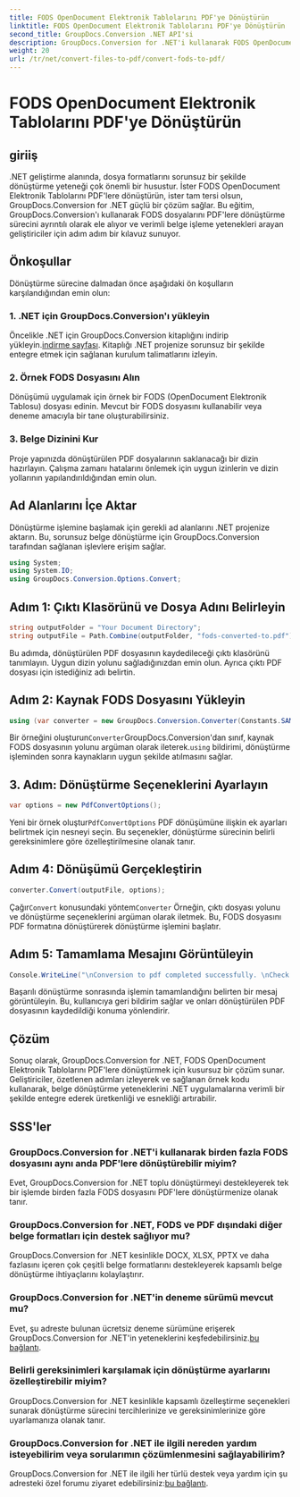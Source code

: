 ```yaml
---
title: FODS OpenDocument Elektronik Tablolarını PDF'ye Dönüştürün
linktitle: FODS OpenDocument Elektronik Tablolarını PDF'ye Dönüştürün
second_title: GroupDocs.Conversion .NET API'si
description: GroupDocs.Conversion for .NET'i kullanarak FODS OpenDocument Elektronik Tablolarını zahmetsizce PDF'lere dönüştürün. Sorunsuz belge dönüştürmeyle .NET uygulamalarınızı geliştirin.
weight: 20
url: /tr/net/convert-files-to-pdf/convert-fods-to-pdf/
---
```


# FODS OpenDocument Elektronik Tablolarını PDF'ye Dönüştürün

## giriiş
.NET geliştirme alanında, dosya formatlarını sorunsuz bir şekilde dönüştürme yeteneği çok önemli bir husustur. İster FODS OpenDocument Elektronik Tablolarını PDF'lere dönüştürün, ister tam tersi olsun, GroupDocs.Conversion for .NET güçlü bir çözüm sağlar. Bu eğitim, GroupDocs.Conversion'ı kullanarak FODS dosyalarını PDF'lere dönüştürme sürecini ayrıntılı olarak ele alıyor ve verimli belge işleme yetenekleri arayan geliştiriciler için adım adım bir kılavuz sunuyor.
## Önkoşullar
Dönüştürme sürecine dalmadan önce aşağıdaki ön koşulların karşılandığından emin olun:
### 1. .NET için GroupDocs.Conversion'ı yükleyin
 Öncelikle .NET için GroupDocs.Conversion kitaplığını indirip yükleyin.[indirme sayfası](https://releases.groupdocs.com/conversion/net/). Kitaplığı .NET projenize sorunsuz bir şekilde entegre etmek için sağlanan kurulum talimatlarını izleyin.
### 2. Örnek FODS Dosyasını Alın
Dönüşümü uygulamak için örnek bir FODS (OpenDocument Elektronik Tablosu) dosyası edinin. Mevcut bir FODS dosyasını kullanabilir veya deneme amacıyla bir tane oluşturabilirsiniz.
### 3. Belge Dizinini Kur
Proje yapınızda dönüştürülen PDF dosyalarının saklanacağı bir dizin hazırlayın. Çalışma zamanı hatalarını önlemek için uygun izinlerin ve dizin yollarının yapılandırıldığından emin olun.

## Ad Alanlarını İçe Aktar
Dönüştürme işlemine başlamak için gerekli ad alanlarını .NET projenize aktarın. Bu, sorunsuz belge dönüştürme için GroupDocs.Conversion tarafından sağlanan işlevlere erişim sağlar.

```csharp
using System;
using System.IO;
using GroupDocs.Conversion.Options.Convert;
```
## Adım 1: Çıktı Klasörünü ve Dosya Adını Belirleyin
```csharp
string outputFolder = "Your Document Directory";
string outputFile = Path.Combine(outputFolder, "fods-converted-to.pdf");
```
Bu adımda, dönüştürülen PDF dosyasının kaydedileceği çıktı klasörünü tanımlayın. Uygun dizin yolunu sağladığınızdan emin olun. Ayrıca çıktı PDF dosyası için istediğiniz adı belirtin.
## Adım 2: Kaynak FODS Dosyasını Yükleyin
```csharp
using (var converter = new GroupDocs.Conversion.Converter(Constants.SAMPLE_FODS))
```
 Bir örneğini oluşturun`Converter`GroupDocs.Conversion'dan sınıf, kaynak FODS dosyasının yolunu argüman olarak ileterek.`using` bildirimi, dönüştürme işleminden sonra kaynakların uygun şekilde atılmasını sağlar.
## 3. Adım: Dönüştürme Seçeneklerini Ayarlayın
```csharp
var options = new PdfConvertOptions();
```
 Yeni bir örnek oluştur`PdfConvertOptions` PDF dönüşümüne ilişkin ek ayarları belirtmek için nesneyi seçin. Bu seçenekler, dönüştürme sürecinin belirli gereksinimlere göre özelleştirilmesine olanak tanır.
## Adım 4: Dönüşümü Gerçekleştirin
```csharp
converter.Convert(outputFile, options);
```
 Çağır`Convert` konusundaki yöntem`Converter` Örneğin, çıktı dosyası yolunu ve dönüştürme seçeneklerini argüman olarak iletmek. Bu, FODS dosyasını PDF formatına dönüştürerek dönüştürme işlemini başlatır.
## Adım 5: Tamamlama Mesajını Görüntüleyin
```csharp
Console.WriteLine("\nConversion to pdf completed successfully. \nCheck output in {0}", outputFolder);
```
Başarılı dönüştürme sonrasında işlemin tamamlandığını belirten bir mesaj görüntüleyin. Bu, kullanıcıya geri bildirim sağlar ve onları dönüştürülen PDF dosyasının kaydedildiği konuma yönlendirir.

## Çözüm
Sonuç olarak, GroupDocs.Conversion for .NET, FODS OpenDocument Elektronik Tablolarını PDF'lere dönüştürmek için kusursuz bir çözüm sunar. Geliştiriciler, özetlenen adımları izleyerek ve sağlanan örnek kodu kullanarak, belge dönüştürme yeteneklerini .NET uygulamalarına verimli bir şekilde entegre ederek üretkenliği ve esnekliği artırabilir.
## SSS'ler
### GroupDocs.Conversion for .NET'i kullanarak birden fazla FODS dosyasını aynı anda PDF'lere dönüştürebilir miyim?
Evet, GroupDocs.Conversion for .NET toplu dönüştürmeyi destekleyerek tek bir işlemde birden fazla FODS dosyasını PDF'lere dönüştürmenize olanak tanır.
### GroupDocs.Conversion for .NET, FODS ve PDF dışındaki diğer belge formatları için destek sağlıyor mu?
GroupDocs.Conversion for .NET kesinlikle DOCX, XLSX, PPTX ve daha fazlasını içeren çok çeşitli belge formatlarını destekleyerek kapsamlı belge dönüştürme ihtiyaçlarını kolaylaştırır.
### GroupDocs.Conversion for .NET'in deneme sürümü mevcut mu?
Evet, şu adreste bulunan ücretsiz deneme sürümüne erişerek GroupDocs.Conversion for .NET'in yeteneklerini keşfedebilirsiniz.[bu bağlantı](https://releases.groupdocs.com/).
### Belirli gereksinimleri karşılamak için dönüştürme ayarlarını özelleştirebilir miyim?
GroupDocs.Conversion for .NET kesinlikle kapsamlı özelleştirme seçenekleri sunarak dönüştürme sürecini tercihlerinize ve gereksinimlerinize göre uyarlamanıza olanak tanır.
### GroupDocs.Conversion for .NET ile ilgili nereden yardım isteyebilirim veya sorularımın çözümlenmesini sağlayabilirim?
 GroupDocs.Conversion for .NET ile ilgili her türlü destek veya yardım için şu adresteki özel forumu ziyaret edebilirsiniz:[bu bağlantı](https://forum.groupdocs.com/c/conversion/11).